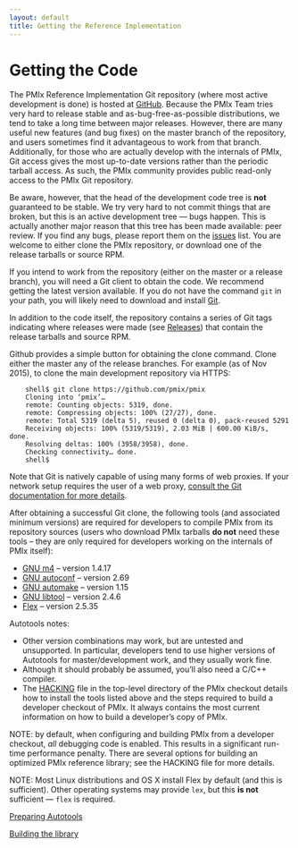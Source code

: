 ```yaml
---
layout: default
title: Getting the Reference Implementation
---
```




Getting the Code
================

The PMIx Reference Implementation Git repository (where most active
development is done) is hosted at [GitHub](https://github.com/pmix/pmix).
Because the PMIx Team tries very hard to release stable and
as-bug-free-as-possible distributions, we tend to take a long time between
major releases. However, there are many useful new features (and bug fixes)
on the master branch of the repository, and users sometimes find it
advantageous to work from that branch. Additionally, for those who are
actually develop with the internals of PMIx, Git access gives the most
up-to-date versions rather than the periodic tarball access. As such, the
PMIx community provides public read-only access to the PMIx Git repository.

Be aware, however, that the head of the development code tree is **not**
guaranteed to be stable. We try very hard to not commit things that are
broken, but this is an active development tree — bugs happen. This is
actually another major reason that this tree has been made available: peer
review. If you find any bugs, please report them on the
[issues](https://github.com/pmix/pmix/issues) list. You are welcome to
either clone the PMIx repository, or download one of the release tarballs or
source RPM.

If you intend to work from the repository (either on the master or a release
branch), you will need a Git client to obtain the code. We recommend getting
the latest version available. If you do not have the command `git` in your
path, you will likely need to download and install [Git](http://git-scm.org/).

In addition to the code itself, the repository contains a series of Git tags
indicating where releases were made (see
[Releases](https://github.com/pmix/pmix/releases)) that contain the release
tarballs and source RPM.

Github provides a simple button for obtaining the clone command. Clone
either the master any of the release branches. For example (as of Nov 2015),
to clone the main development repository via HTTPS:

```shell
    shell$ git clone https://github.com/pmix/pmix
    Cloning into ‘pmix’…
    remote: Counting objects: 5319, done.
    remote: Compressing objects: 100% (27/27), done.
    remote: Total 5319 (delta 5), reused 0 (delta 0), pack-reused 5291
    Receiving objects: 100% (5319/5319), 2.03 MiB | 600.00 KiB/s, done.
    Resolving deltas: 100% (3958/3958), done.
    Checking connectivity… done.
    shell$
```

Note that Git is natively capable of using many forms of web proxies. If
your network setup requires the user of a web proxy, [consult the Git
documentation for more details](http://git-scm.com/).

After obtaining a successful Git clone, the following tools (and associated
minimum versions) are required for developers to compile PMIx from its
repository sources (users who download PMIx tarballs **do not** need these tools
– they are only required for developers working on the internals of PMIx
itself):
 - [GNU m4](ftp://ftp.gnu.org/gnu/m4) – version 1.4.17
 - [GNU autoconf](ftp://ftp.gnu.org/gnu/autoconf) – version 2.69
 - [GNU automake](ftp://ftp.gnu.org/gnu/automake) – version 1.15
 - [GNU libtool](ftp://ftp.gnu.org/gnu/libtool) – version 2.4.6
 - [Flex](ftp://ftp.gnu.org/non-gnu/flex) – version 2.5.35

Autotools notes:
 - Other version combinations may work, but are untested and unsupported. In
   particular, developers tend to use higher versions of Autotools for
   master/development work, and they usually work fine.
 - Although it should probably be assumed, you’ll also need a C/C++
   compiler.
 - The [HACKING](https://github.com/pmix/pmix/blob/master/HACKING) file in
   the top-level directory of the PMIx checkout details how to install the
   tools listed above and the steps required to build a developer checkout
   of PMIx. It always contains the most current information on how to build
   a developer’s copy of PMIx.

NOTE: by default, when configuring and building PMIx from a developer
checkout, *all* debugging code is enabled. This results in a significant
run-time performance penalty. There are several options for building an
optimized PMIx reference library; see the HACKING file for more details.

NOTE: Most Linux distributions and OS X install Flex by default (and this is
sufficient). Other operating systems may provide `lex`, but this **is not**
sufficient — `flex` is required.

[Preparing Autotools](/code/building-autotools)

[Building the library](/code/building-the-reference-implementation)

